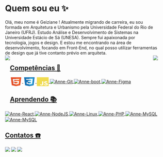   <h1>Quem sou eu ✨</h1>
Olá, meu nome é Geiziane ! 
Atualmente migrando de carreira, eu sou formada em Arquitetura e Urbanismo pela Universidade Federal do Rio de Janeiro (UFRJ). Estudo Análise e Desenvolvimento de Sistemas na Universidade Estácio de Sá (UNESA). Sempre fui apaixonada por tecnologia, jogos e design. E estou me encontrando na área de desenvolvimento, focando em Front-End, no qual posso utilizar ferramentas de design que já tive contanto prévio em arquiteta. 
  <div>
    <a href="https://github.com/Geiziane-Souza">
    <img align="left" height="180em" src="https://github-readme-stats.vercel.app/api?username=Geiziane-Souza&show_icons=true&theme=dracula&include_all_commits=true&count_private=true"/>
    <img align="right" height="180em" src="https://github-readme-stats.vercel.app/api/top-langs/?username=Geiziane-Souza&layout=compact&langs_count=7&theme=dracula"/>
  </div>
  <div>
  <h2>Competências 🥇</h2> 
    <img align="center" alt="Anne-HTML" height="30" width="40" src="https://raw.githubusercontent.com/devicons/devicon/master/icons/html5/html5-original.svg">
    <img align="center" alt="Anne-CSS" height="30" width="40" src="https://raw.githubusercontent.com/devicons/devicon/master/icons/css3/css3-original.svg">
    <img align="center" alt="Anne-Js" height="30" width="40" src="https://raw.githubusercontent.com/devicons/devicon/master/icons/javascript/javascript-plain.svg">
    <img align="center" alt="Anne-Git" height="30" width="40" src="https://cdn.jsdelivr.net/gh/devicons/devicon/icons/git/git-original.svg" />
    <img align="center" alt="Anne-boot" height="30" width="40" src="https://cdn.jsdelivr.net/gh/devicons/devicon/icons/bootstrap/bootstrap-original.svg" />
    <img align="center" alt="Anne-Figma" height="30" width="40" src="https://cdn.jsdelivr.net/gh/devicons/devicon/icons/figma/figma-original.svg" />
  </div>


    
  <div>
    <h2>Aprendendo 📚</h2>  
    <img align="center" alt="Anne-React" height="30" width="40" src="https://cdn.jsdelivr.net/gh/devicons/devicon/icons/react/react-original.svg"/>
    <img align="center" alt="Anne-NodeJS" height="30" width="40" src="https://cdn.jsdelivr.net/gh/devicons/devicon/icons/nodejs/nodejs-original.svg"/>
    <img align="center" alt="Anne-Linux" height="30" width="40" src="https://cdn.jsdelivr.net/gh/devicons/devicon/icons/linux/linux-original.svg"/>
    <img align="center" alt="Anne-PHP" height="30" width="40" src="https://cdn.jsdelivr.net/gh/devicons/devicon/icons/php/php-plain.svg"/>
    <img align="center" alt="Anne-MySQL" height="30" width="40" src="https://cdn.jsdelivr.net/gh/devicons/devicon/icons/mysql/mysql-original.svg"/>
    <img align="center" alt="Anne-MySQL" height="30" width="40" src="https://cdn.jsdelivr.net/gh/devicons/devicon/icons/java/java-original.svg"/>
    
  </div>

    
 <h2>Contatos ☎️</h2>
  <a href="https://instagram.com/anne_liina" target="_blank"><img src="https://img.shields.io/badge/-Instagram-%23E4405F?style=for-the-badge&logo=instagram&logoColor=white" target="_blank"></a> 
  <a href = "mailto:geiziane.souza16@gmail.com"><img src="https://img.shields.io/badge/-Gmail-%23333?style=for-the-badge&logo=gmail&logoColor=white" target="_blank"></a>
  <a href="https://www.linkedin.com/in/geiziane-souza" target="_blank"><img src="https://img.shields.io/badge/-LinkedIn-%230077B5?style=for-the-badge&logo=linkedin&logoColor=white" target="_blank"></a>        
  </div>
